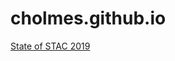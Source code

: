 # cholmes.github.io

[State of STAC 2019](https://docs.google.com/presentation/d/1-NpXuBOpOvlRwbyDPtMhVNOJvZDAuMZGDPRzfxSnFv0/edit#slide=id.g35f391192_00)
